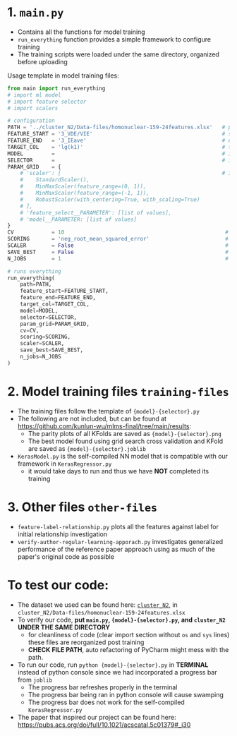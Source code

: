 # 1. `main.py`

- Contains all the functions for model training
- `run_everything` function provides a simple framework to configure training
- The training scripts were loaded under the same directory, organized before uploading

Usage template in model training files:

```py
from main import run_everything
# import ml model
# import feature selector
# import scalers

# configuration
PATH = '../cluster_N2/Data-files/homonuclear-159-24features.xlsx'   # path to dataset
FEATURE_START = '3_VDE/VIE'                                         # starting column of features
FEATURE_END   = '3_IEave'                                           # ending column of features
TARGET_COL    = 'lg(k1)'                                            # target column
MODEL         =                                                     # insert ml model
SELECTOR      =                                                     # insert selector(MODEL), needs to have .get_support()
PARAM_GRID    = {
    # 'scaler': [                                                   # if using scaler, SCALER needs to be True
    #    StandardScaler(),
    #    MinMaxScaler(feature_range=(0, 1)),
    #    MinMaxScaler(feature_range=(-1, 1)),
    #    RobustScaler(with_centering=True, with_scaling=True)
    # ],
    # 'feature_select__PARAMETER': [list of values],
    # 'model__PARAMETER: [list of values]
}
CV            = 10                                                   # to match with authors of reference paper this is 10
SCORING       = 'neg_root_mean_squared_error'                        # the scoring being optimized for, for consistency this is consistent throughout
SCALER        = False                                                # choose scaler, False for no scaling
SAVE_BEST     = False                                                # True saves the best model in 10 KFold splits
N_JOBS        = 1                                                    # added later because -1 for tensorflow model causes gpu to re-initialize for every process, causing pc freeze

# runs everything
run_everything(
    path=PATH,
    feature_start=FEATURE_START,
    feature_end=FEATURE_END,
    target_col=TARGET_COL,
    model=MODEL,
    selector=SELECTOR,
    param_grid=PARAM_GRID,
    cv=CV,
    scoring=SCORING,
    scaler=SCALER,
    save_best=SAVE_BEST,
    n_jobs=N_JOBS
)
```

# 2. Model training files `training-files`

- The training files follow the template of `{model}-{selector}.py`
- The following are not included, but can be found at https://github.com/kunlun-wu/mlms-final/tree/main/results:
  - The parity plots of all KFolds are saved as `{model}-{selector}.png`
  - The best model found using grid search cross validation and KFold are saved as `{model}-{selector}.joblib`
- `KerasModel.py` is the self-compiled NN model that is compatible with our framework in `KerasRegressor.py`
  - it would take days to run and thus we have **NOT** completed its training

# 3. Other files `other-files`

- `feature-label-relationship.py` plots all the features against label for initial relationship investigation
- `verify-author-regular-learning-apporach.py` investigates generalized performance of the reference paper approach using as much of the paper's original code as possible

# To test our code:

- The dataset we used can be found here: [`cluster_N2`](https://github.com/MMLhh/cluster_N2/tree/master), in `cluster_N2/Data-files/homonuclear-159-24features.xlsx`
- To verify our code, **put `main.py`, `{model}-{selector}.py`, and `cluster_N2` UNDER THE SAME DIRECTORY**
  - for cleanliness of code (clear import section without `os` and `sys` lines) these files are reorganized post training
  - **CHECK FILE PATH**, auto refactoring of PyCharm might mess with the path.
- To run our code, run `python {model}-{selector}.py` in **TERMINAL** instead of python console since we had incorporated a progress bar from `joblib`
  - The progress bar refreshes properly in the terminal
  - The progress bar being ran in python console will cause swamping
  - The progress bar does not work for the self-compiled `KerasRegressor.py`
- The paper that inspired our project can be found here: https://pubs.acs.org/doi/full/10.1021/acscatal.5c01379#_i30
